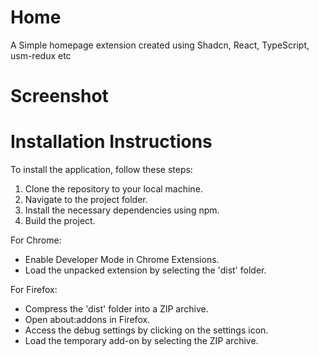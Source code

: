 # Home
A Simple homepage extension created using Shadcn, React, TypeScript, usm-redux etc

# Screenshot


# Installation Instructions
To install the application, follow these steps:
1. Clone the repository to your local machine.
2. Navigate to the project folder.
3. Install the necessary dependencies using npm.
4. Build the project.

For Chrome:

- Enable Developer Mode in Chrome Extensions.
- Load the unpacked extension by selecting the 'dist' folder.

For Firefox:

- Compress the 'dist' folder into a ZIP archive.
- Open about:addons in Firefox.
- Access the debug settings by clicking on the settings icon.
- Load the temporary add-on by selecting the ZIP archive.
